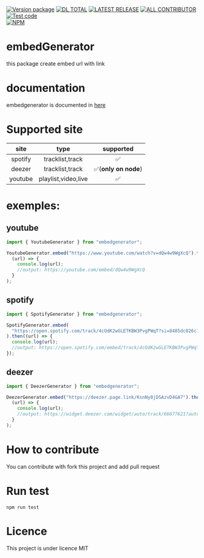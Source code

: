 [![Version package](https://badgen.net/npm/v/embedgenerator)](https://npmjs.com/package/embedgenerator)
[![DL TOTAL](https://badgen.net/npm/dt/embedgenerator)](https://npmjs.com/package/embedgenerator)
[![LATEST RELEASE](https://badgen.net/github/release/jokay03J/embedgenerator)](https://npmjs.com/package/embedgenerator)
[![ALL CONTRIBUTOR](https://badgen.net/github/contributors/jokay03J/embedgenerator)](https://npmjs.com/package/embedgenerator)
[![Test code](https://github.com/Jokay03J/embedGenerator/actions/workflows/main.yml/badge.svg)](https://github.com/Jokay03J/embedGenerator/actions/workflows/main.yml)\
[![NPM](https://nodei.co/npm/embedgenerator.png)](https://nodei.co/npm/embedgenerator/)

# embedGenerator

this package create embed url with link

# documentation

embedgenerator is documented in [here](https://jokay03j.github.io/embedGenerator/)

# Supported site

|  site   |        type         |      supported       |
| :-----: | :-----------------: | :------------------: |
| spotify |   tracklist,track   |          ✅          |
| deezer  |   tracklist,track   | ✅(**only on node**) |
| youtube | playlist,video,live |          ✅          |

# exemples:

## youtube

```js
import { YoutubeGenerator } from "embedgenerator";

YoutubeGenerator.embed("https://www.youtube.com/watch?v=dQw4w9WgXcQ").then(
  (url) => {
    console.log(url);
    //output: https://youtube.com/embed/dQw4w9WgXcQ
  }
);
```

## spotify

```js
import { SpotifyGenerator } from "embedgenerator";

SpotifyGenerator.embed(
  "https://open.spotify.com/track/4cOdK2wGLETKBW3PvgPWqT?si=8485dc026c1e4205"
).then((url) => {
  console.log(url);
  //output: https://open.spotify.com/embed/track/4cOdK2wGLETKBW3PvgPWqT?utm_source=oembed
});
```

## deezer

```js
import { DeezerGenerator } from "embedgenerator";

DeezerGenerator.embed("https://deezer.page.link/KsnNy8jDSAzvD4GA7").then(
  (url) => {
    console.log(url);
    //output: https://widget.deezer.com/widget/auto/track/66677621?autoplay=false&radius=true&tracklist=true
  }
);
```

# How to contribute

You can contribute with fork this project and add pull request

# Run test

```
npm run test
```

# Licence

This project is under licence MIT
